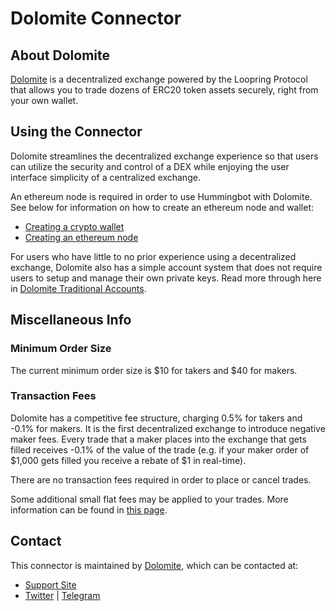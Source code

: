 # Dolomite Connector

## About Dolomite

[Dolomite](https://beta.dolomite.io/exchange) is a decentralized exchange powered by the Loopring Protocol that allows you to trade dozens of ERC20 token assets securely, right from your own wallet.


## Using the Connector

Dolomite streamlines the decentralized exchange experience so that users can utilize the security and control of a DEX while enjoying the user interface simplicity of a centralized exchange.

An ethereum node is required in order to use Hummingbot with Dolomite. See below for information on how to create an ethereum node and wallet:

* [Creating a crypto wallet](/installation/wallet)
* [Creating an ethereum node](/installation/node/node)

For users who have little to no prior experience using a decentralized exchange, Dolomite also has a simple account system that does not require users to setup and manage their own private keys.  Read more through here in [Dolomite Traditional Accounts](https://dolomite.io/support/noncustodial-accounts).


## Miscellaneous Info

### Minimum Order Size

The current minimum order size is $10 for takers and $40 for makers.

### Transaction Fees

Dolomite has a competitive fee structure, charging 0.5% for takers and -0.1% for makers. It is the first decentralized exchange to introduce negative maker fees. Every trade that a maker places into the exchange that gets filled receives -0.1% of the value of the trade (e.g. if your maker order of $1,000 gets filled you receive a rebate of $1 in real-time).

There are no transaction fees required in order to place or cancel trades.

Some additional small flat fees may be applied to your trades. More information can be found in [this page](https://dolomite.io/support/fees).


## Contact

This connector is maintained by [Dolomite](https://beta.dolomite.io/), which can be contacted at:

- [Support Site](https://dolomite.io/support)
- [Twitter](https://twitter.com/dolomite_io?lang=en) | [Telegram](https://t.me/dolomite_official)
